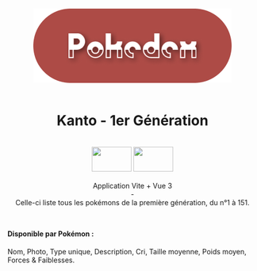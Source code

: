 <br>

<div align="center">
  <img src="./src/assets/readme_title.png" alt="Flat Pokedex Logo" />
</div>

<br>


<h1 align="center"> Kanto - 1er Génération </h1>

<br>

<div align="center">
  <img height="50px" width="80px" src="https://vitejs.dev/logo.svg" /> 
  <img height="50px" width="80px" src="https://cdn.jsdelivr.net/gh/devicons/devicon/icons/vuejs/vuejs-original.svg" />
</div>

<br>

<div align="center">
  Application Vite + Vue 3
  <br>
  -
  <br>
  Celle-ci liste tous les pokémons de la première génération, du n°1 à 151.
  <br> 
</div>

<br>

##

#### Disponible par Pokémon :

<p>Nom, Photo, Type unique, Description, Cri, Taille moyenne, Poids moyen, Forces & Faiblesses.</p>


<br>
